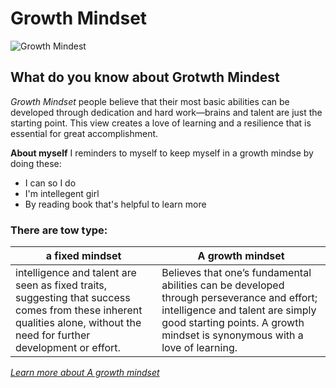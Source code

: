 # Growth Mindset
![Growth Mindest](https://ruleofseay.files.wordpress.com/2019/12/9f524-brain-2062057_960_720.jpg)

## What do you know about **Grotwth Mindest**

*Growth Mindset* people believe that their most basic abilities can be developed through dedication and hard work—brains and talent are just the starting point. This view creates a love of learning and a resilience that is essential for great accomplishment.

**About myself** I reminders to myself to keep myself in a growth mindse by doing these:
 - I can so I do
 - I'm intellegent girl 
 - By reading book that's helpful to learn more 

### There are tow type:
a fixed mindset | A growth mindset
------------ | -------------
intelligence and talent are seen as fixed traits, suggesting that success comes from these inherent qualities alone, without the need for further development or effort. | Believes that one’s fundamental abilities can be developed through perseverance and effort; intelligence and talent are simply good starting points. A growth mindset is synonymous with a love of learning.
 
 [ *Learn more about A growth mindset* ](https://www.atlassian.com/blog/inside-atlassian/growth-mindset)

